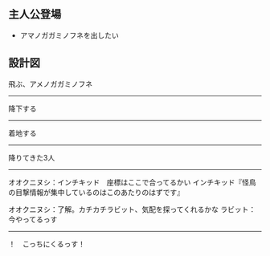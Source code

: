 ## 主人公登場

* アマノガガミノフネを出したい


## 設計図
飛ぶ、アメノガガミノフネ

---

降下する

---

着地する

---
降りてきた3人

------
オオクニヌシ：インチキッド　座標はここで合ってるかい
インチキッド『怪鳥の目撃情報が集中しているのはこのあたりのはずです』

オオクニヌシ：了解。カチカチラビット、気配を探ってくれるかな
ラビット：今やってるっす

---
！　こっちにくるっす！
